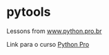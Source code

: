# pytools
Lessons from www.python.pro.br

Link para o curso [Python Pro](http://www.python.pro.br/)

